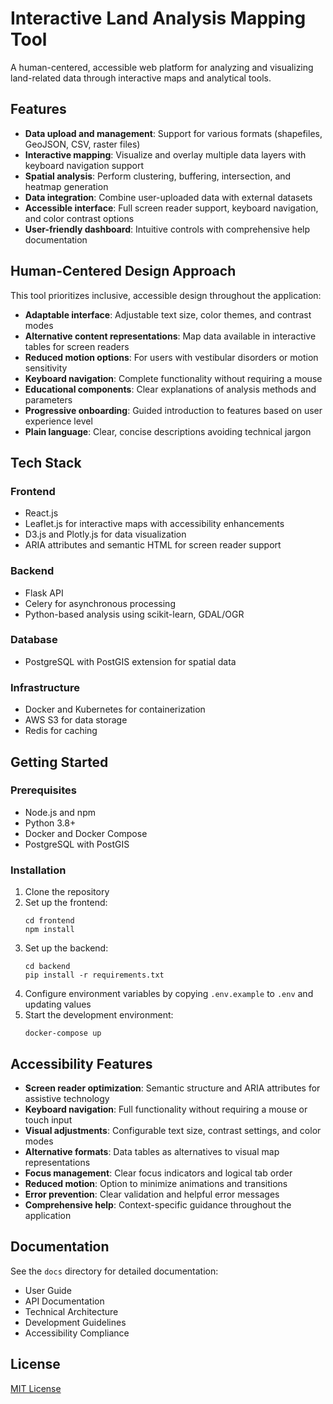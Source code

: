 # Interactive Land Analysis Mapping Tool

A human-centered, accessible web platform for analyzing and visualizing land-related data through interactive maps and analytical tools.

## Features

- **Data upload and management**: Support for various formats (shapefiles, GeoJSON, CSV, raster files)
- **Interactive mapping**: Visualize and overlay multiple data layers with keyboard navigation support
- **Spatial analysis**: Perform clustering, buffering, intersection, and heatmap generation
- **Data integration**: Combine user-uploaded data with external datasets
- **Accessible interface**: Full screen reader support, keyboard navigation, and color contrast options
- **User-friendly dashboard**: Intuitive controls with comprehensive help documentation

## Human-Centered Design Approach

This tool prioritizes inclusive, accessible design throughout the application:

- **Adaptable interface**: Adjustable text size, color themes, and contrast modes
- **Alternative content representations**: Map data available in interactive tables for screen readers
- **Reduced motion options**: For users with vestibular disorders or motion sensitivity
- **Keyboard navigation**: Complete functionality without requiring a mouse
- **Educational components**: Clear explanations of analysis methods and parameters
- **Progressive onboarding**: Guided introduction to features based on user experience level
- **Plain language**: Clear, concise descriptions avoiding technical jargon

## Tech Stack

### Frontend
- React.js
- Leaflet.js for interactive maps with accessibility enhancements
- D3.js and Plotly.js for data visualization
- ARIA attributes and semantic HTML for screen reader support

### Backend
- Flask API
- Celery for asynchronous processing
- Python-based analysis using scikit-learn, GDAL/OGR

### Database
- PostgreSQL with PostGIS extension for spatial data

### Infrastructure
- Docker and Kubernetes for containerization
- AWS S3 for data storage
- Redis for caching

## Getting Started

### Prerequisites
- Node.js and npm
- Python 3.8+
- Docker and Docker Compose
- PostgreSQL with PostGIS

### Installation

1. Clone the repository
2. Set up the frontend:
   ```
   cd frontend
   npm install
   ```
3. Set up the backend:
   ```
   cd backend
   pip install -r requirements.txt
   ```
4. Configure environment variables by copying `.env.example` to `.env` and updating values
5. Start the development environment:
   ```
   docker-compose up
   ```

## Accessibility Features

- **Screen reader optimization**: Semantic structure and ARIA attributes for assistive technology
- **Keyboard navigation**: Full functionality without requiring a mouse or touch input
- **Visual adjustments**: Configurable text size, contrast settings, and color modes
- **Alternative formats**: Data tables as alternatives to visual map representations
- **Focus management**: Clear focus indicators and logical tab order
- **Reduced motion**: Option to minimize animations and transitions
- **Error prevention**: Clear validation and helpful error messages
- **Comprehensive help**: Context-specific guidance throughout the application

## Documentation

See the `docs` directory for detailed documentation:
- User Guide
- API Documentation
- Technical Architecture
- Development Guidelines
- Accessibility Compliance

## License

[MIT License](LICENSE)